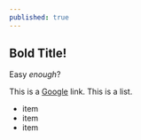 ```yaml
---
published: true
---
```


## Bold Title!
Easy _enough_?

This is a [Google](google.com "Title?") link. 
This is a list.
- item
- item
- item